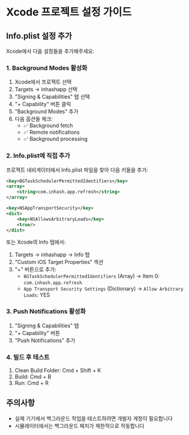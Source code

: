 # Xcode 프로젝트 설정 가이드

## Info.plist 설정 추가

Xcode에서 다음 설정들을 추가해주세요:

### 1. Background Modes 활성화
1. Xcode에서 프로젝트 선택
2. Targets → inhashapp 선택
3. "Signing & Capabilities" 탭 선택
4. "+ Capability" 버튼 클릭
5. "Background Modes" 추가
6. 다음 옵션들 체크:
   - ✅ Background fetch
   - ✅ Remote notifications
   - ✅ Background processing

### 2. Info.plist에 직접 추가
프로젝트 네비게이터에서 Info.plist 파일을 찾아 다음 키들을 추가:

```xml
<key>BGTaskSchedulerPermittedIdentifiers</key>
<array>
    <string>com.inhash.app.refresh</string>
</array>

<key>NSAppTransportSecurity</key>
<dict>
    <key>NSAllowsArbitraryLoads</key>
    <true/>
</dict>
```

또는 Xcode의 Info 탭에서:
1. Targets → inhashapp → Info 탭
2. "Custom iOS Target Properties" 섹션
3. "+" 버튼으로 추가:
   - `BGTaskSchedulerPermittedIdentifiers` (Array) → Item 0: `com.inhash.app.refresh`
   - `App Transport Security Settings` (Dictionary) → `Allow Arbitrary Loads`: YES

### 3. Push Notifications 활성화
1. "Signing & Capabilities" 탭
2. "+ Capability" 버튼
3. "Push Notifications" 추가

### 4. 빌드 후 테스트
1. Clean Build Folder: Cmd + Shift + K
2. Build: Cmd + B
3. Run: Cmd + R

## 주의사항
- 실제 기기에서 백그라운드 작업을 테스트하려면 개발자 계정이 필요합니다
- 시뮬레이터에서는 백그라운드 페치가 제한적으로 작동합니다

